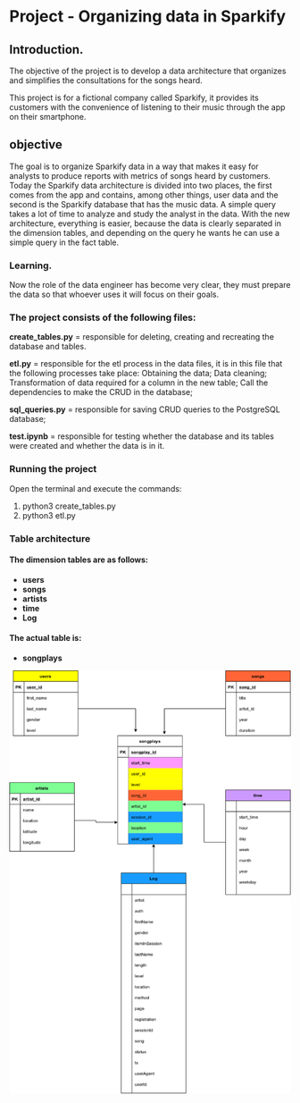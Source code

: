 # Project - Organizing data in Sparkify
## Introduction.
The objective of the project is to develop a data architecture that organizes and simplifies the consultations for the songs heard.

This project is for a fictional company called Sparkify, it provides its customers with the convenience of listening to their music through the app on their smartphone.

## objective

The goal is to organize Sparkify data in a way that makes it easy for analysts to produce reports with metrics of songs heard by customers. Today the Sparkify data architecture is divided into two places, the first comes from the app and contains, among other things, user data and the second is the Sparkify database that has the music data. A simple query takes a lot of time to analyze and study the analyst in the data.
With the new architecture, everything is easier, because the data is clearly separated in the dimension tables, and depending on the query he wants he can use a simple query in the fact table.


### Learning.
Now the role of the data engineer has become very clear, they must prepare the data so that whoever uses it will focus on their goals.

### The project consists of the following files:
**create_tables.py**  = responsible for deleting, creating and recreating the database and tables.

**etl.py** = responsible for the etl process in the data files, it is in this file that the following processes take place:
Obtaining the data;
Data cleaning;
Transformation of data required for a column in the new table;
Call the dependencies to make the CRUD in the database;

**sql_queries.py** = responsible for saving CRUD queries to the PostgreSQL database;

**test.ipynb** = responsible for testing whether the database and its tables were created and whether the data is in it.

### Running the project
Open the terminal and execute the commands:
1. python3 create_tables.py
2. python3 etl.py


### Table architecture

#### The dimension tables are as follows:
* **users** </br>
* **songs** </br>
* **artists** </br>
* **time** </br>
* **Log** </br>

#### The actual table is:
* **songplays**

![](./table%20architecture.png)


